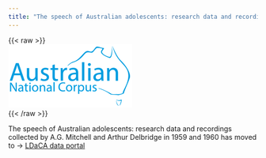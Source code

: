 ```yaml
---
title: "The speech of Australian adolescents: research data and recordings collected by A.G. Mitchell and Arthur Delbridge in 1959 and 1960"
---
```

{{< raw >}}
<br/>
<img src="/ausnc-logo_250px.png" title="AusNC Logo" class="home_image"/>
<br/>
{{< /raw >}}

The speech of Australian adolescents: research data and recordings collected by A.G. Mitchell and Arthur Delbridge in 1959 and 1960 has moved to -> [LDaCA data portal](https://data.ldaca.edu.au/collection?id=arcp%3A%2F%2Fname%2Cdoi10.25910%252Fjkwy-wk76&_crateId=arcp%3A%2F%2Fname%2Cdoi10.25910%252Fjkwy-wk76)
